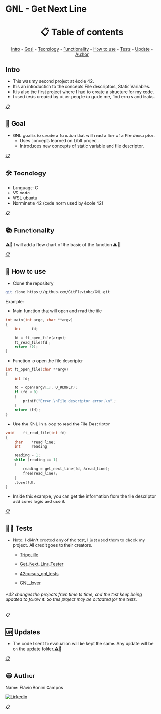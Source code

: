 # GNL - Get Next Line

<h1 name ="content" align = "center">📋 Table of contents</h1>
<p align = "center">
  <a href = "#intro">Intro</a> -
  <a href = "#goal">Goal</a> -
  <a href = "#tec">Tecnology</a> -
  <a href = "#function">Functionality</a> -
  <a href = "#how">How to use</a> -
  <a href = "#test">Tests</a> -
  <a href = "#update">Update</a> -
  <a href = "#author">Author</a>
</p>

<a name="intro"/> <h2> Intro </h2> </a>
- This was my second project at école 42.
- It is an introduction to the concepts File descriptors, Static Variables.
- It is also the first project where I had to create a structure for my code.
- I used tests created by other people to guide me, find errors and leaks.
<p></p>
<a href = "#content">📋</a>

<a name="goal"/> <h2> 🎯 Goal </h2> </a>
- GNL goal is to create a function that will read a line of a File descriptor:
  - Uses concepts learned on Libft project. 
  - Introduces new concepts of static variable and file descriptor.
<p></p>
<a href = "#content">📋</a>

<a name="tec"/> <h2> 🛠️ Tecnology </h2> </a>
- Language: C
- VS code
- WSL ubuntu
- Norminette 42 (code norm used by école 42)
<p></p>
<a href = "#content">📋</a>

<a name="function"/> <h2> 📚 Functionality </h2> </a>

⚠️🚧 I will add a flow chart of the basic of the function ⚠️🚧

<p></p>
<a href = "#content">📋</a>

<a name="how"/> <h2> 📖 How to use </h2> </a>

- Clone the repository
```bash
git clone https://github.com/GitFlaviobc/GNL.git
```
Example:

- Main function that will open and read the file
```c
int	main(int argc, char **argv)
{
	int		fd;

	fd = ft_open_file(argv);
	ft_read_file(fd);
	return (0);
}
```

- Function to open the file descriptor
```c
int	ft_open_file(char **argv)
{
	int	fd;

	fd = open(argv[1], O_RDONLY);
	if (fd < 0)
	{
		printf("Error.\nFile descriptor error.\n");
	}
	return (fd);
}
```

- Use the GNL in a loop to read the File Descriptor
```c
void	ft_read_file(int fd)
{
	char	*read_line;
	int		reading;

	reading = 1;
	while (reading == 1)
	{
		reading = get_next_line(fd, &read_line);
		free(read_line);
	}
	close(fd);
}
```
- Inside this example, you can get the information from the file descriptor add some logic and use it.

<p></p>
<a href = "#content">📋</a>

<a name="test"/> <h2> 👨‍💻 Tests </h2> </a>
- Note: I didn't created any of the test, I just used them to check my project. All credit goes to their creators. <p></p>
  - [Tripouille](https://github.com/Tripouille/gnlTester) <p></p>
  - [Get_Next_Line_Tester](https://github.com/Hellio404/Get_Next_Line_Tester) <p></p>
  - [42cursus_gnl_tests](https://github.com/mrjvs/42cursus_gnl_tests) <p></p>
  - [GNL_lover](https://github.com/charMstr/GNL_lover)
<p></p>

###### *42 changes the projects from time to time, and the test keep being updated to follow it. So this project may be outdated for the tests.

<p></p>
<a href = "#content">📋</a>

<a name="update"/> <h2> 🆙 Updates </h2> </a>
- The code I sent to evaluation will be kept the same. Any update will be on the update folder.⚠️🚧
<p></p>
<a href = "#content">📋</a>

<a name="author"/> <h2> 😀 Author </h2> </a>
Name: Flávio Bonini Campos
<p></p>

[![Linkedin](https://img.shields.io/badge/LinkedIn-0077B5?style=for-the-badge&logo=linkedin&logoColor=white)](https://www.linkedin.com/in/flaviobc88/)
<p></p>
<a href = "#content">📋</a>
<p></p>
